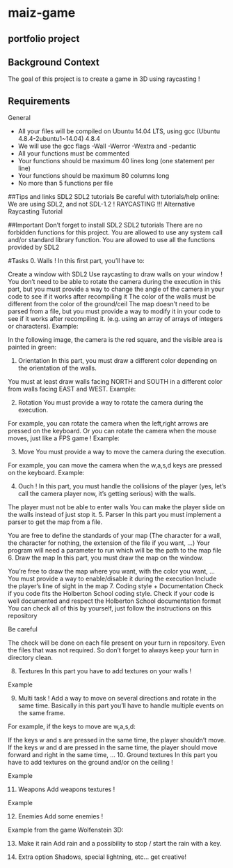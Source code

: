 # maiz-game
## portfolio project
## Background Context

The goal of this project is to create a game in 3D using raycasting !

## Requirements
General
 - All your files will be compiled on Ubuntu 14.04 LTS, using gcc (Ubuntu 4.8.4-2ubuntu1~14.04) 4.8.4
 - We will use the gcc flags -Wall -Werror -Wextra and -pedantic
 - All your functions must be commented
 - Your functions should be maximum 40 lines long (one statement per line)
 - Your functions should be maximum 80 columns long
  - No more than 5 functions per file

##Tips and links
SDL2 
SDL2 tutorials
Be careful with tutorials/help online: We are using SDL2, and not SDL-1.2 !
RAYCASTING !!!
Alternative Raycasting Tutorial

##Important
Don’t forget to install SDL2 SDL2 tutorials
There are no forbidden functions for this project. You are allowed to use any system call and/or standard library function.
You are allowed to use all the functions provided by SDL2

#Tasks
0. Walls !
In this first part, you’ll have to:

Create a window with SDL2
Use raycasting to draw walls on your window !
You don’t need to be able to rotate the camera during the execution in this part, but you must provide a way to change the angle of the camera in your code to see if it works after recompiling it
The color of the walls must be different from the color of the ground/ceil
The map doesn’t need to be parsed from a file, but you must provide a way to modify it in your code to see if it works after recompiling it. (e.g. using an array of arrays of integers or characters).
Example:



In the following image, the camera is the red square, and the visible area is painted in green:



1. Orientation
In this part, you must draw a different color depending on the orientation of the walls.

You must at least draw walls facing NORTH and SOUTH in a different color from walls facing EAST and WEST.
Example:



2. Rotation
You must provide a way to rotate the camera during the execution.

For example, you can rotate the camera when the left,right arrows are pressed on the keyboard.
Or you can rotate the camera when the mouse moves, just like a FPS game !
Example:



3. Move
You must provide a way to move the camera during the execution.

For example, you can move the camera when the w,a,s,d keys are pressed on the keyboard.
Example:





4. Ouch !
In this part, you must handle the collisions of the player (yes, let’s call the camera player now, it’s getting serious) with the walls.

The player must not be able to enter walls
You can make the player slide on the walls instead of just stop it.
5. Parser
In this part you must implement a parser to get the map from a file.

You are free to define the standards of your map (The character for a wall, the character for nothing, the extension of the file if you want, …)
Your program will need a parameter to run which will be the path to the map file
6. Draw the map
In this part, you must draw the map on the window.

You’re free to draw the map where you want, with the color you want, …
You must provide a way to enable/disable it during the execution
Include the player’s line of sight in the map
7. Coding style + Documentation
Check if you code fits the Holberton School coding style.
Check if your code is well documented and respect the Holberton School documentation format
You can check all of this by yourself, just follow the instructions on this repository

Be careful

The check will be done on each file present on your turn in repository. Even the files that was not required. So don’t forget to always keep your turn in directory clean.

8. Textures
In this part you have to add textures on your walls !

Example



9. Multi task !
Add a way to move on several directions and rotate in the same time. Basically in this part you’ll have to handle multiple events on the same frame.

For example, if the keys to move are w,a,s,d:

If the keys w and s are pressed in the same time, the player shouldn’t move.
If the keys w and d are pressed in the same time, the player should move forward and right in the same time,
…
10. Ground textures
In this part you have to add textures on the ground and/or on the ceiling !

Example





11. Weapons
Add weapons textures !

Example



12. Enemies
Add some enemies !

Example from the game Wolfenstein 3D:



13. Make it rain
Add rain and a possibility to stop / start the rain with a key.

14. Extra option
Shadows, special lightning, etc… get creative!

